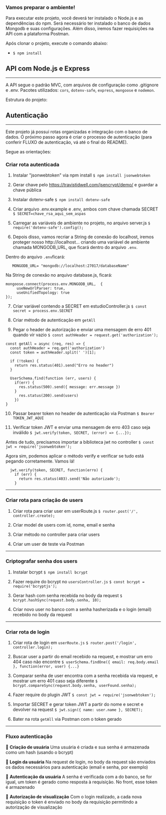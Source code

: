 ### Vamos preparar o ambiente!

Para executar este projeto, você deverá ter instalado o Node.js e as dependências do npm. Será necessário ter instalado o banco de dados Mongodb e suas configurações. Além disso, iremos fazer requisições na API com a plataforma Postman.

Após clonar o projeto, execute o comando abaixo:

- `$ npm install`

## API com Node.js e Express

-------------------------------

A API segue o padrão MVC, com arquivos de configuração como .gitignore e .env. Pacotes utilizados: `cors`, `dotenv-safe`, `express`, `mongoose` e `nodemon`.

Estrutura do projeto: 


## Autenticação

-------------------------------

Este projeto já possui rotas organizadas e integração com o banco de dados. O próximo passo agora é criar o processo de autenticação (para conferir FLUXO de autenticação, vá até o final do README).

Segue as orientações:

### Criar rota autenticada

1. Instalar "jsonwebtoken" via npm install
`$ npm install jsonwebtoken`

2. Gerar chave pelo https://travistidwell.com/jsencrypt/demo/ e guardar a chave pública

3. Instalar dotenv-safe
`$ npm install dotenv-safe`

4. Criar arquivo .env.example e .env, ambos com chave chamada SECRET
`$ SECRET=chave_rsa_aqui_sem_aspas`

5. Carregar as variáveis de ambiente no projeto, no arquivo server.js
`$ require('dotenv-safe').config();`

6. Depois disso, vamos recriar a String de conexão do localhost, iremos proteger nosso http://localhost... criando uma variável de ambiente chamada MONGODB_URL, que ficará dentro do arquivo `.env`.

Dentro do arquivo `.env`ficará:

```SECRET=chave_rsa_aqui_sem_aspas
   MONGODB_URL= "mongodb://localhost:27017/databaseName"
```

Na String de conexão no arquivo database.js, ficará:

```//String de conexão
mongoose.connect(process.env.MONGODB_URL,  {
     useNewUrlParser: true,
     useUnifiedTopology: true
});
```

7. Criar variável contendo a SECRET em estudioController.js
`$ const secret = process.env.SECRET`

8. Criar método de autenticação em `getAll`

9. Pegar o header de autorização e enviar uma mensagem de erro 401 quando vir vazio
`$ const authHeader = request.get('authorization');`

```
const getAll = async (req, res) => {
  const authHeader = req.get('authorization')
  const token = authHeader.split(' ')[1];

  if (!token) {
    return res.status(401).send("Erro no header")
  }
    
  UserSchema.find(function (err, users) {
    if(err) {
      res.status(500).send({ message: err.message })
    }
      res.status(200).send(users)
    }) 
}

```

10. Passar bearer token no header de autenticação via Postman
`$ Bearer TOKEN_JWT_AQUI`

11. Verificar token JWT e enviar uma mensagem de erro 403 caso seja inválido
`$ jwt.verify(token, SECRET, (error) => {...});`

Antes de tudo, precisamos importar a biblioteca jwt no controller 
`$ const jwt = require('jsonwebtoken');`

Agora sim, podemos aplicar o método verify e verificar se tudo está pegando corretamente. 
Vamos lá!
```
  jwt.verify(token, SECRET, function(erro) {
    if (err) {
      return res.status(403).send('Não autorizado');
    }

```
-----------------------------------------------------------------------------------------------
### Criar rota para criação de users

1. Criar rota para criar user em userRoute.js
`$ router.post('/', controller.create);`

2. Criar model de users com id, nome, email e senha

3. Criar método no controller para criar users

4. Criar um user de teste via Postman

-----------------------------------------------------------------------------------------------
### Criptografar senha dos users

1. Instalar bcrypt
`$ npm install bcrypt`

2. Fazer require do bcrypt no `usersController.js`
`$ const bcrypt = require('bcryptjs');`

3. Gerar hash com senha recebida no body da request
`$ bcrypt.hashSync(request.body.senha, 10);`

4. Criar novo user no banco com a senha hasherizada e o login (email) recebido no body da request

-----------------------------------------------------------------------------------------------
### Criar rota de login

1. Criar rota de login em `userRoute.js`
`$ router.post('/login', controller.login);`

2. Buscar user a partir do email recebido na request, e mostrar um erro 404 caso não encontre
`$ userSchema.findOne({ email: req.body.email }, function(error, user) {...}`

3. Comparar senha de user encontra com a senha recebida via request, e mostrar um erro 401 caso seja diferente
`$ bcrypt.compareSync(request.body.senha, userFound.senha);`

4. Fazer require do plugin JWT
`$ const jwt = require('jsonwebtoken');`

5. Importar SECRET e gerar token JWT a partir do nome e secret e devolver na request
`$ jwt.sign({ name: user.name }, SECRET);`

6. Bater na rota `getAll` via Postman com o token gerado

-----------------------------------------------------------------------------------------------
### Fluxo autenticação

🚩 **Criação de usuária**
Uma usuária é criada e sua senha é armazenada como um hash (usando o bcrypt)

🚩 **Login da usuária**
Na request de login, no body da request são enviados os dados necessários para autenticação (email e senha, por exemplo)

🚩 **Autenticação da usuária**
A senha é verificada com a do banco, se for igual, um token é gerado como resposta à requisição. No front, esse token é armazenado

🚩 **Autorização de visualização**
Com o login realizado, a cada nova requisição o token é enviado no body da requisição permitindo a autorização de visualização

